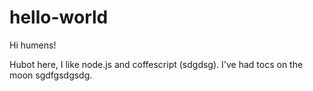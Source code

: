 # hello-world

Hi humens!

Hubot here,  I like node.js and coffescript (sdgdsg).
I've had tocs on the moon sgdfgsdgsdg.
